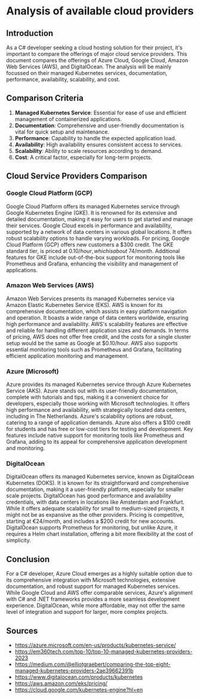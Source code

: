 # Analysis of available cloud providers
## Introduction
As a C# developer seeking a cloud hosting solution for their project, it's important to compare the offerings of major cloud service providers. This document compares the offerings of Azure Cloud, Google Cloud, Amazon Web Services (AWS), and DigitalOcean. The analysis will be mainly focussed on their managed Kubernetes services, documentation, performance, availability, scalability, and cost.

## Comparison Criteria

1. **Managed Kubernetes Service**: Essential for ease of use and efficient management of containerized applications.
2. **Documentation**: Comprehensive and user-friendly documentation is vital for quick setup and maintenance.
3. **Performance**: Capability to handle the expected application load.
4. **Availability**: High availability ensures consistent access to services.
5. **Scalability**: Ability to scale resources according to demand.
6. **Cost**: A critical factor, especially for long-term projects.

## Cloud Service Providers Comparison

### Google Cloud Platform (GCP)
Google Cloud Platform offers its managed Kubernetes service through Google Kubernetes Engine (GKE). It is renowned for its extensive and detailed documentation, making it easy for users to get started and manage their services. Google Cloud excels in performance and availability, supported by a network of data centers in various global locations. It offers robust scalability options to handle varying workloads. For pricing, Google Cloud Platform (GCP) offers new customers a $300 credit. The GKE standard tier, is priced at $0.10/hour, which is about ~$74/month. Additional features for GKE include out-of-the-box support for monitoring tools like Prometheus and Grafana, enhancing the visibility and management of applications.

### Amazon Web Services (AWS)
Amazon Web Services presents its managed Kubernetes service via Amazon Elastic Kubernetes Service (EKS). AWS is known for its comprehensive documentation, which assists in easy platform navigation and operation. It boasts a wide range of data centers worldwide, ensuring high performance and availability. AWS's scalability features are effective and reliable for handling different application sizes and demands. In terms of pricing, AWS does not offer free credit, and the costs for a single cluster setup would be the same as Google at $0.10/hour. AWS also supports essential monitoring tools such as Prometheus and Grafana, facilitating efficient application monitoring and management.

### Azure (Microsoft)
Azure provides its managed Kubernetes service through Azure Kubernetes Service (AKS). Azure stands out with its user-friendly documentation, complete with tutorials and tips, making it a convenient choice for developers, especially those working with Microsoft technologies. It offers high performance and availability, with strategically located data centers, including in The Netherlands. Azure's scalability options are robust, catering to a range of application demands. Azure also offers a $100 credit for students and has free or low-cost tiers for testing and development. Key features include native support for monitoring tools like Prometheus and Grafana, adding to its appeal for comprehensive application development and monitoring.

### DigitalOcean
DigitalOcean offers its managed Kubernetes service, known as DigitalOcean Kubernetes (DOKS). It is known for its straightforward and comprehensive documentation, making it a user-friendly platform, especially for smaller scale projects. DigitalOcean has good performance and availability credentials, with data centers in locations like Amsterdam and Frankfurt. While it offers adequate scalability for small to medium-sized projects, it might not be as expansive as the other providers. Pricing is competitive, starting at €24/month, and includes a $200 credit for new accounts. DigitalOcean supports Prometheus for monitoring, but unlike Azure, it requires a Helm chart installation, offering a bit more flexibility at the cost of simplicity.

## Conclusion
For a C# developer, Azure Cloud emerges as a highly suitable option due to its comprehensive integration with Microsoft technologies, extensive documentation, and robust support for managed Kubernetes services. While Google Cloud and AWS offer comparable services, Azure's alignment with C# and .NET frameworks provides a more seamless development experience. DigitalOcean, while more affordable, may not offer the same level of integration and support for larger, more complex projects​​.

## Sources
- https://azure.microsoft.com/en-us/products/kubernetes-service/
- https://em360tech.com/top-10/top-10-managed-kubernetes-providers-2023
- https://medium.com/@elliotgraebert/comparing-the-top-eight-managed-kubernetes-providers-2ae39662391b
- https://www.digitalocean.com/products/kubernetes
- https://aws.amazon.com/eks/pricing/
- https://cloud.google.com/kubernetes-engine?hl=en
